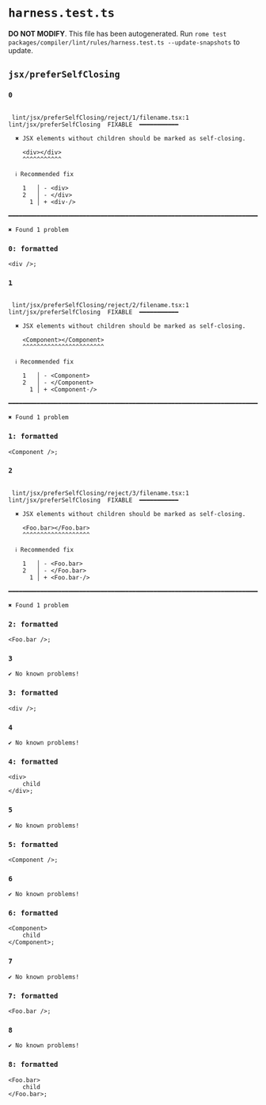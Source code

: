 # `harness.test.ts`

**DO NOT MODIFY**. This file has been autogenerated. Run `rome test packages/compiler/lint/rules/harness.test.ts --update-snapshots` to update.

## `jsx/preferSelfClosing`

### `0`

```

 lint/jsx/preferSelfClosing/reject/1/filename.tsx:1 lint/jsx/preferSelfClosing  FIXABLE  ━━━━━━━━━━━

  ✖ JSX elements without children should be marked as self-closing.

    <div></div>
    ^^^^^^^^^^^

  ℹ Recommended fix

    1   │ - <div>
    2   │ - </div>
      1 │ + <div·/>

━━━━━━━━━━━━━━━━━━━━━━━━━━━━━━━━━━━━━━━━━━━━━━━━━━━━━━━━━━━━━━━━━━━━━━━━━━━━━━━━━━━━━━━━━━━━━━━━━━━━

✖ Found 1 problem

```

### `0: formatted`

```
<div />;

```

### `1`

```

 lint/jsx/preferSelfClosing/reject/2/filename.tsx:1 lint/jsx/preferSelfClosing  FIXABLE  ━━━━━━━━━━━

  ✖ JSX elements without children should be marked as self-closing.

    <Component></Component>
    ^^^^^^^^^^^^^^^^^^^^^^^

  ℹ Recommended fix

    1   │ - <Component>
    2   │ - </Component>
      1 │ + <Component·/>

━━━━━━━━━━━━━━━━━━━━━━━━━━━━━━━━━━━━━━━━━━━━━━━━━━━━━━━━━━━━━━━━━━━━━━━━━━━━━━━━━━━━━━━━━━━━━━━━━━━━

✖ Found 1 problem

```

### `1: formatted`

```
<Component />;

```

### `2`

```

 lint/jsx/preferSelfClosing/reject/3/filename.tsx:1 lint/jsx/preferSelfClosing  FIXABLE  ━━━━━━━━━━━

  ✖ JSX elements without children should be marked as self-closing.

    <Foo.bar></Foo.bar>
    ^^^^^^^^^^^^^^^^^^^

  ℹ Recommended fix

    1   │ - <Foo.bar>
    2   │ - </Foo.bar>
      1 │ + <Foo.bar·/>

━━━━━━━━━━━━━━━━━━━━━━━━━━━━━━━━━━━━━━━━━━━━━━━━━━━━━━━━━━━━━━━━━━━━━━━━━━━━━━━━━━━━━━━━━━━━━━━━━━━━

✖ Found 1 problem

```

### `2: formatted`

```
<Foo.bar />;

```

### `3`

```
✔ No known problems!

```

### `3: formatted`

```
<div />;

```

### `4`

```
✔ No known problems!

```

### `4: formatted`

```
<div>
	child
</div>;

```

### `5`

```
✔ No known problems!

```

### `5: formatted`

```
<Component />;

```

### `6`

```
✔ No known problems!

```

### `6: formatted`

```
<Component>
	child
</Component>;

```

### `7`

```
✔ No known problems!

```

### `7: formatted`

```
<Foo.bar />;

```

### `8`

```
✔ No known problems!

```

### `8: formatted`

```
<Foo.bar>
	child
</Foo.bar>;

```

